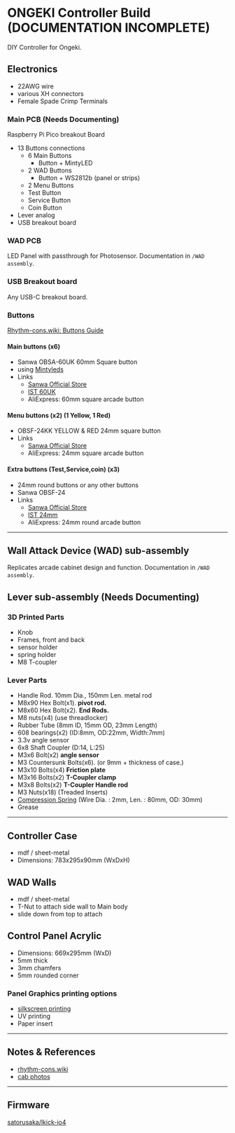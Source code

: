 # ONGEKI Controller Build (DOCUMENTATION INCOMPLETE)

DIY Controller for Ongeki.

## Electronics

- 22AWG wire
- various XH connectors
- Female Spade Crimp Terminals

### Main PCB (Needs Documenting)

Raspberry Pi Pico breakout Board

- 13 Buttons connections
  - 6 Main Buttons
    - Button + MintyLED
  - 2 WAD Buttons
    - Button + WS2812b (panel or strips)
  - 2 Menu Buttons
  - Test Button
  - Service Button
  - Coin Button
- Lever analog
- USB breakout board

### WAD PCB

LED Panel with passthrough for Photosensor. Documentation in `/WAD assembly`.

### USB Breakout board

Any USB-C breakout board.

### Buttons

[Rhythm-cons.wiki: Buttons Guide](https://rhythm-cons.wiki/w/Buttons)

#### Main buttons (x6)

- Sanwa OBSA-60UK 60mm Square button
- using [Mintyleds](https://shop.mon.im/product/mintyleds)
- Links
  - [Sanwa Official Store](https://www.rakuten.co.jp/sanwadenshi/)
  - [IST 60UK](https://www.us.istmall.co.kr/Product/Detail/view/pid/67/cid/)
  - AliExpress: 60mm square arcade button

#### Menu buttons (x2) (1 Yellow, 1 Red)

- OBSF-24KK YELLOW & RED 24mm square button
- Links
  - [Sanwa Official Store](https://www.rakuten.co.jp/sanwadenshi/)
  - AliExpress: 24mm square arcade button

#### Extra buttons (Test,Service,coin) (x3)

- 24mm round buttons or any other buttons
- Sanwa OBSF-24
- Links
  - [Sanwa Official Store](https://www.rakuten.co.jp/sanwadenshi/)
  - [IST 24mm](https://www.us.istmall.co.kr/Product/Detail/view/pid/25/cid/)
  - AliExpress: 24mm round arcade button

---

## Wall Attack Device (WAD) sub-assembly

Replicates arcade cabinet design and function. Documentation in `/WAD assembly`.

## Lever sub-assembly (Needs Documenting)

### 3D Printed Parts

- Knob
- Frames, front and back
- sensor holder
- spring holder
- M8 T-coupler

### Lever Parts

- Handle Rod. 10mm Dia., 150mm Len. metal rod
- M8x90 Hex Bolt(x1). **pivot rod.**
- M8x60 Hex Bolt(x2). **End Rods.**
- M8 nuts(x4) (use threadlocker)
- Rubber Tube (8mm ID, 15mm OD, 23mm Length)
- 608 bearings(x2) (ID:8mm, OD:22mm, Width:7mm)
- 3.3v angle sensor
- 6x8 Shaft Coupler (D:14, L:25)
- M3x6 Bolt(x2) **angle sensor**
- M3 Countersunk Bolts(x6). (or 9mm + thickness of case.)
- M3x10 Bolts(x4) **Friction plate**
- M3x16 Bolts(x2) **T-Coupler clamp**
- M3x8 Bolts(x2) **T-Coupler Handle rod**
- M3 Nuts(x18) (Treaded Inserts)
- [Compression Spring](https://www.aliexpress.com/item/4000436939383.html) (Wire Dia. : 2mm, Len. : 80mm, OD: 30mm)
- Grease

---

## Controller Case

- mdf / sheet-metal
- Dimensions: 783x295x90mm (WxDxH)

## WAD Walls

- mdf / sheet-metal
- T-Nut to attach side wall to Main body
- slide down from top to attach

## Control Panel Acrylic

- Dimensions: 669x295mm (WxD)
- 5mm thick
- 3mm chamfers
- 5mm rounded corner

### Panel Graphics printing options

- [silkscreen printing](https://www.acrylic.com.sg/silkscreen-printing/)
- UV printing
- Paper insert

---

## Notes & References

- [rhythm-cons.wiki](https://rhythm-cons.wiki/w/Ongeki)
- [cab photos](https://photos.google.com/share/AF1QipPur0GExM6ftsZ-0MSKVLL0iPzG87EIehGkDcn-gwX2q84G2SUYe2BA4SfxvfC4WQ?key=WkkxV2FkOVNnX1l6QmFwUVhJeExXQUdNbjI2aFFn)

---

## Firmware

[satorusaka/lkick-io4](https://github.com/satorusaka/lkick-io4)
